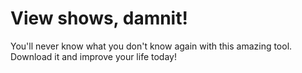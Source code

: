 # View shows, damnit!

You'll never know what you don't know again with this amazing tool. Download it and improve your life today!
